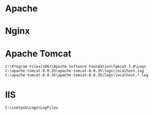 # Apache

# Nginx

# Apache Tomcat
```
C:\Program Files(x86)\Apache Software Foundation\Tomcat 7.0\Logs
C:\apache-tomcat-8.0.35\apache-tomcat-8.0.35\logs\localhost.log
C:\apache-tomcat-8.0.35\apache-tomcat-8.0.35\logs\localhost.*.log
```
# IIS
```
C:\inetpub\Logs\LogFiles
```
